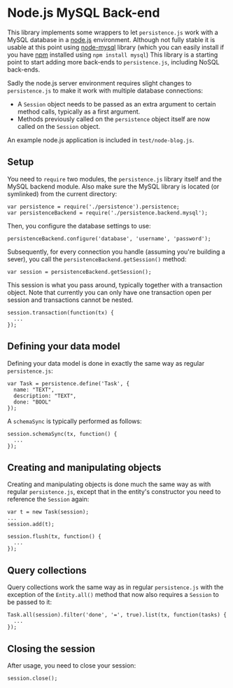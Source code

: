 Node.js MySQL Back-end
============================

This library implements some wrappers to let `persistence.js` work
with a MySQL database in a [node.js](http://nodejs.org) environment.
Although not fully stable it is usable at this point using
[node-mysql](http://http://github.com/stevebest/node-mysql)
library (which you can easily install if you have
[npm](http://npmjs.org/) installed using `npm install mysql`) This
library is a starting point to start adding more back-ends to
`persistence.js`, including NoSQL back-ends.

Sadly the node.js server environment requires slight changes to
`persistence.js` to make it work with multiple database connections:

* A `Session` object needs to be passed as an extra argument to
  certain method calls, typically as a first argument.
* Methods previously called on the `persistence` object itself are now
  called on the `Session` object.

An example node.js application is included in `test/node-blog.js`. 

Setup
-----
You need to `require` two modules, the `persistence.js` library itself
and the MySQL backend module. Also make sure the MySQL library
is located (or symlinked) from the current directory:

    var persistence = require('./persistence').persistence;
    var persistenceBackend = require('./persistence.backend.mysql');

Then, you configure the database settings to use:

    persistenceBackend.configure('database', 'username', 'password');

Subsequently, for every connection you handle (assuming you're
building a sever), you call the `persistenceBackend.getSession()`
method:

    var session = persistenceBackend.getSession();

This session is what you pass around, typically together with a
transaction object. Note that currently you can only have one
transaction open per session and transactions cannot be nested.

    session.transaction(function(tx) {
      ...
    });

Defining your data model
------------------------

Defining your data model is done in exactly the same way as regular `persistence.js`:

    var Task = persistence.define('Task', {
      name: "TEXT",
      description: "TEXT",
      done: "BOOL"
    });

A `schemaSync` is typically performed as follows:

    session.schemaSync(tx, function() {
      ...
    });

Creating and manipulating objects
---------------------------------

Creating and manipulating objects is done much the same way as with
regular `persistence.js`, except that in the entity's constructor you
need to reference the `Session` again:

    var t = new Task(session);
    ...
    session.add(t);

    session.flush(tx, function() {
      ...
    });

Query collections
-----------------

Query collections work the same way as in regular `persistence.js` with the exception of the `Entity.all()` method that now also requires a `Session` to be passed to it:

    Task.all(session).filter('done', '=', true).list(tx, function(tasks) {
      ...
    });

Closing the session
-------------------

After usage, you need to close your session:

    session.close();
